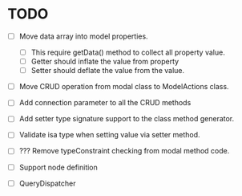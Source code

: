 TODO
====

- [ ] Move data array into model properties.
    - [ ] This require getData() method to collect all property value.
    - [ ] Getter should inflate the value from property
    - [ ] Setter should deflate the value from the value.

- [ ] Move CRUD operation from modal class to ModelActions class.
- [ ] Add connection parameter to all the CRUD methods
- [ ] Add setter type signature support to the class method generator.
- [ ] Validate isa type when setting value via setter method.
- [ ] ??? Remove typeConstraint checking from modal method code.
- [ ] Support node definition
- [ ] QueryDispatcher

